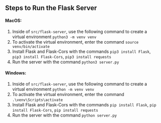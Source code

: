 ## Steps to Run the Flask Server 
#### MacOS:
1. Inside of ```src/flask-server```, use the following command to create a virtual environment ```python3 -m venv venv```
2. To activate the virtual environment, enter the command ```source venv/bin/activate```
3. Install Flask and Flask-Cors with the commands ```pip3 install Flask```, ```pip3 install Flask-Cors```, ```pip3 install requests```
4. Run the server with the command ```python3 server.py```

#### Windows:
1. Inside of ```src/flask-server```, use the following command to create a virtual environment ```python -m venv venv```
2. To activate the virtual environment, enter the command ```.\venv\Scripts\activate```
3. Install Flask and Flask-Cors with the commands ```pip install Flask```, ```pip install Flask-Cors```, ```pip install requests```
4. Run the server with the command ```python server.py```
